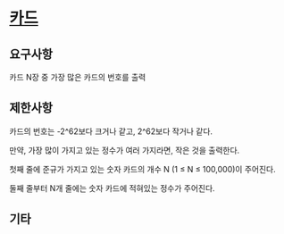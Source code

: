 # [카드](https://www.acmicpc.net/problem/11652)

## 요구사항

카드 N장 중 가장 많은 카드의 번호를 출력

## 제한사항

카드의 번호는 -2^62보다 크거나 같고, 2^62보다 작거나 같다.

만약, 가장 많이 가지고 있는 정수가 여러 가지라면, 작은 것을 출력한다.

첫째 줄에 준규가 가지고 있는 숫자 카드의 개수 N (1 ≤ N ≤ 100,000)이 주어진다. 

둘째 줄부터 N개 줄에는 숫자 카드에 적혀있는 정수가 주어진다.

## 기타
